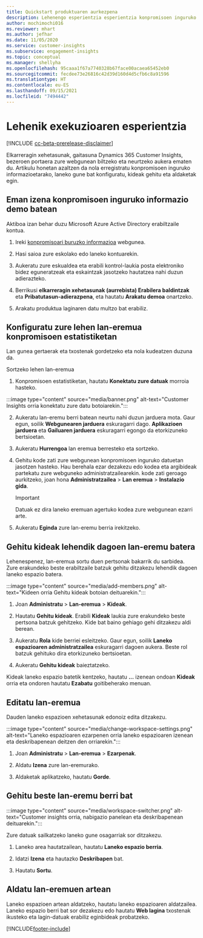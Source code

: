 ```yaml
---
title: Quickstart produktuaren aurkezpena
description: Lehenengo esperientzia esperientzia konpromisoen inguruko gaitasuna konfiguratzeko.
author: mochimochi016
ms.reviewer: mhart
ms.author: jefhar
ms.date: 11/05/2020
ms.service: customer-insights
ms.subservice: engagement-insights
ms.topic: conceptual
ms.manager: shellyha
ms.openlocfilehash: 95caaa1f67a7740328b67face00acaea65452eb0
ms.sourcegitcommit: fecdee73e26816c42d39d160d4d5cfb6c8a91596
ms.translationtype: HT
ms.contentlocale: eu-ES
ms.lasthandoff: 09/15/2021
ms.locfileid: "7494442"
---
```

# <a name="first-run-experience"></a>Lehenik exekuzioaren esperientzia

[!INCLUDE [cc-beta-prerelease-disclaimer](includes/cc-beta-prerelease-disclaimer.md)]

Elkarreragin xehetasunak, gaitasuna Dynamics 365 Customer Insights, bezeroen portaera zure webgunean biltzeko eta neurtzeko aukera ematen du. Artikulu honetan azaltzen da nola erregistratu konpromisoen inguruko informazioetarako, laneko gune bat konfiguratu, kideak gehitu eta aldaketak egin.

## <a name="sign-up-for-a-demo-of-engagement-insights"></a>Eman izena konpromisoen inguruko informazio demo batean

Aktiboa izan behar duzu Microsoft Azure Active Directory erabiltzaile kontua. 

1. Ireki [konpromisoari buruzko informazioa](https://home.ci.ai.dynamics.com/app/engagement-insights) webgunea. 

1. Hasi saioa zure eskolako edo laneko kontuarekin.

1. Aukeratu zure eskualdea eta erabili kontrol-laukia posta elektroniko bidez eguneratzeak eta eskaintzak jasotzeko hautatzea nahi duzun adierazteko.

1. Berrikusi **elkarreragin xehetasunak (aurrebista) Erabilera baldintzak** eta **Pribatutasun-adierazpena**, eta hautatu **Arakatu demoa** onartzeko.

1. Arakatu produktua laginaren datu multzo bat erabiliz. 

## <a name="set-up-your-first-workspace-in-engagement-insights"></a>Konfiguratu zure lehen lan-eremua konpromisoen estatistiketan

Lan gunea gertaerak eta txostenak gordetzeko eta nola kudeatzen duzuna da.

Sortzeko lehen lan-eremua

1. Konpromisoen estatistiketan, hautatu **Konektatu zure datuak** morroia hasteko. 

:::image type="content" source="media/banner.png" alt-text="Customer Insights orria konektatu zure datu botoiarekin.":::

2. Aukeratu lan-eremu berri batean neurtu nahi duzun jarduera mota. Gaur egun, soilik **Webgunearen jarduera** eskuragarri dago. **Aplikazioen jarduera** eta **Gailuaren jarduera** eskuragarri egongo da etorkizuneko bertsioetan.

1. Aukeratu **Hurrengoa** lan eremua berresteko eta sortzeko.

1. Gehitu kode zati zure webgunean konpromisoen inguruko datuetan jasotzen hasteko. Hau berehala ezar dezakezu edo kodea eta argibideak partekatu zure webguneko administratzailearekin. kode zati geroago aurkitzeko, joan hona **Administratzailea** > **Lan eremua** > **Instalazio gida**.

   > [!IMPORTANT]
   > Datuak ez dira laneko eremuan agertuko kodea zure webgunean ezarri arte.

1. Aukeratu **Eginda** zure lan-eremu berria irekitzeko. 

## <a name="add-members-to-an-existing-workspace"></a>Gehitu kideak lehendik dagoen lan-eremu batera

Lehenespenez, lan-eremua sortu duen pertsonak bakarrik du sarbidea. Zure erakundeko beste erabiltzaile batzuk gehitu ditzakezu lehendik dagoen laneko espazio batera.

:::image type="content" source="media/add-members.png" alt-text="Kideen orria Gehitu kideak botoian deituarekin.":::

1. Joan **Administratu** > **Lan-eremua** > **Kideak**.

2. Hautatu **Gehitu kideak**. Erabili **Kideak** laukia zure erakundeko beste pertsona batzuk gehitzeko. Kide bat baino gehiago gehi ditzakezu aldi berean.

3. Aukeratu **Rola** kide berriei esleitzeko. Gaur egun, soilik **Laneko espazioaren administratzailea** eskuragarri dagoen aukera. Beste rol batzuk gehituko dira etorkizuneko bertsioetan.

4. Aukeratu **Gehitu kideak** baieztatzeko.

Kideak laneko espazio batetik kentzeko, hautatu **...** izenean ondoan **Kideak** orria eta ondoren hautatu **Ezabatu** goitibeherako menuan.

## <a name="edit-a-workspace"></a>Editatu lan-eremua

Dauden laneko espazioen xehetasunak edonoiz edita ditzakezu.

:::image type="content" source="media/change-workspace-settings.png" alt-text="Laneko espazioaren ezarpenen orria laneko espazioaren izenean eta deskribapenean deitzen den orriarekin.":::

1. Joan **Administratu** > **Lan-eremua** > **Ezarpenak**.

1. Aldatu **Izena** zure lan-eremurako.

1. Aldaketak aplikatzeko, hautatu **Gorde**.

## <a name="add-another-new-workspace"></a>Gehitu beste lan-eremu berri bat

:::image type="content" source="media/workspace-switcher.png" alt-text="Customer insights orria, nabigazio panelean eta deskribapenean deituarekin.":::

Zure datuak sailkatzeko laneko gune osagarriak sor ditzakezu.

1. Laneko area hautatzailean, hautatu **Laneko espazio berria**.

1. Idatzi **Izena** eta hautazko **Deskribapen** bat.

1. Hautatu **Sortu**.

## <a name="switch-between-workspaces"></a>Aldatu lan-eremuen artean

Laneko espazioen artean aldatzeko, hautatu laneko espazioaren aldatzailea. Laneko espazio berri bat sor dezakezu edo hautatu **Web lagina** txostenak ikusteko eta lagin-datuak erabiliz eginbideak probatzeko. 



[!INCLUDE[footer-include](../includes/footer-banner.md)]